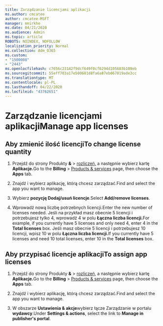 ```yaml
---
title: Zarządzanie licencjami aplikacji
ms.author: cmcatee
author: cmcatee-MSFT
manager: mnirkhe
ms.date: 04/21/2020
ms.audience: Admin
ms.topic: article
ROBOTS: NOINDEX, NOFOLLOW
localization_priority: Normal
ms.collection: Adm_O365
ms.custom:
- "1500008"
- "2443"
ms.openlocfilehash: c7656c23142f9dcf649f0cf6294d105603b109eb
ms.sourcegitcommit: 55eff703a17e500681d8fa6a87eb067019ade3cc
ms.translationtype: MT
ms.contentlocale: pl-PL
ms.lasthandoff: 04/22/2020
ms.locfileid: "43762651"
---
```

# <a name="manage-app-licenses"></a><span data-ttu-id="6a418-102">Zarządzanie licencjami aplikacji</span><span class="sxs-lookup"><span data-stu-id="6a418-102">Manage app licenses</span></span>

## <a name="to-change-license-quantity"></a><span data-ttu-id="6a418-103">Aby zmienić ilość licencji</span><span class="sxs-lookup"><span data-stu-id="6a418-103">To change license quantity</span></span>

1. <span data-ttu-id="6a418-104">Przejdź do strony Produkty **&** > [rozliczeń,](https://go.microsoft.com/fwlink/p/?linkid=842054) a następnie wybierz kartę **Aplikacje.**</span><span class="sxs-lookup"><span data-stu-id="6a418-104">Go to the **Billing** > [Products & services](https://go.microsoft.com/fwlink/p/?linkid=842054) page, then choose the **Apps** tab.</span></span>

2. <span data-ttu-id="6a418-105">Znajdź i wybierz aplikację, którą chcesz zarządzać.</span><span class="sxs-lookup"><span data-stu-id="6a418-105">Find and select the app you want to manage.</span></span>  

3. <span data-ttu-id="6a418-106">Wybierz **pozycję Dodaj/usuń licencje**.</span><span class="sxs-lookup"><span data-stu-id="6a418-106">Select **Add/remove licenses**.</span></span>

4. <span data-ttu-id="6a418-107">Wprowadź nową liczbę potrzebnych licencji.</span><span class="sxs-lookup"><span data-stu-id="6a418-107">Enter the new number of licenses needed.</span></span> <span data-ttu-id="6a418-108">Jeśli na przykład masz obecnie 5 licencji i potrzebujesz tylko 4, wprowadź 4 w polu **Łączna liczba licencji.**</span><span class="sxs-lookup"><span data-stu-id="6a418-108">For example, if you currently have 5 licenses and only need 4, enter 4 in the **Total licenses** box.</span></span> <span data-ttu-id="6a418-109">Jeśli masz obecnie 5 licencji i potrzebujesz 10 licencji, wpisz 10 w polu **Łączna liczba licencji.**</span><span class="sxs-lookup"><span data-stu-id="6a418-109">If you currently have 5 licenses and need 10 total licenses, enter 10 in the **Total licenses** box.</span></span>

## <a name="to-assign-app-licenses"></a><span data-ttu-id="6a418-110">Aby przypisać licencje aplikacji</span><span class="sxs-lookup"><span data-stu-id="6a418-110">To assign app licenses</span></span>

1. <span data-ttu-id="6a418-111">Przejdź do strony Produkty **&** > [rozliczeń,](https://go.microsoft.com/fwlink/p/?linkid=842054) a następnie wybierz kartę **Aplikacje.**</span><span class="sxs-lookup"><span data-stu-id="6a418-111">Go to the **Billing** > [Products & services](https://go.microsoft.com/fwlink/p/?linkid=842054) page, then choose the **Apps** tab.</span></span>

2. <span data-ttu-id="6a418-112">Znajdź i wybierz aplikację, którą chcesz zarządzać.</span><span class="sxs-lookup"><span data-stu-id="6a418-112">Find and select the app you want to manage.</span></span>  

3. <span data-ttu-id="6a418-113">W obszarze **Ustawienia & akcje**wybierz łącze Zarządzanie w portalu **wydawcy**.</span><span class="sxs-lookup"><span data-stu-id="6a418-113">Under **Settings & actions**, select the link to **Manage in publisher's portal**.</span></span>